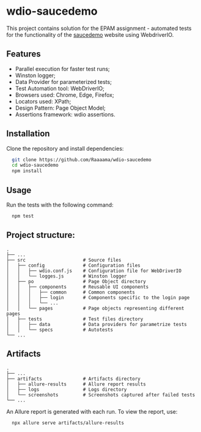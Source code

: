 # wdio-saucedemo

This project contains solution for the EPAM assignment - automated tests for the functionality of the [saucedemo](https://www.saucedemo.com/) website using WebdriverIO.

## Features

- Parallel execution for faster test runs;
- Winston logger;
- Data Provider for parameterized tests;
- Test Automation tool: WebDriverIO;
- Browsers used: Chrome, Edge, Firefox;
- Locators used: XPath;
- Design Pattern: Page Object Model;
- Assertions framework: wdio assertions.

## Installation

Clone the repository and install dependencies:

```bash
  git clone https://github.com/Raaaama/wdio-saucedemo
  cd wdio-saucedemo
  npm install
```

## Usage

Run the tests with the following command:

```bash
  npm test
```

## Project structure:

```
.
├── ...
├── src                     # Source files
│   ├── config              # Configuration files
│   │   ├── wdio.conf.js    # Configuration file for WebDriverIO
│   │   └── logges.js       # Winston logger
│   ├── po                  # Page Object directory
│   │   ├── components      # Reusable UI components
│   │   │   ├── common      # Common components
│   │   │   ├── login       # Components specific to the login page
│   │   │   └── ...
│   │   └── pages           # Page objects representing different pages
│   ├── tests               # Test files directory
│   │   ├── data            # Data providers for parametrize tests
│   │   └── specs           # Autotests
└── ...

```

## Artifacts

```
.
├── ...
├── artifacts               # Artifacts directory
│   ├── allure-results      # Allure report results
│   ├── logs                # Logs directory
│   └── screenshots         # Screenshots captured after failed tests
└── ...

```

An Allure report is generated with each run. To view the report, use:

```bash
  npx allure serve artifacts/allure-results
```
